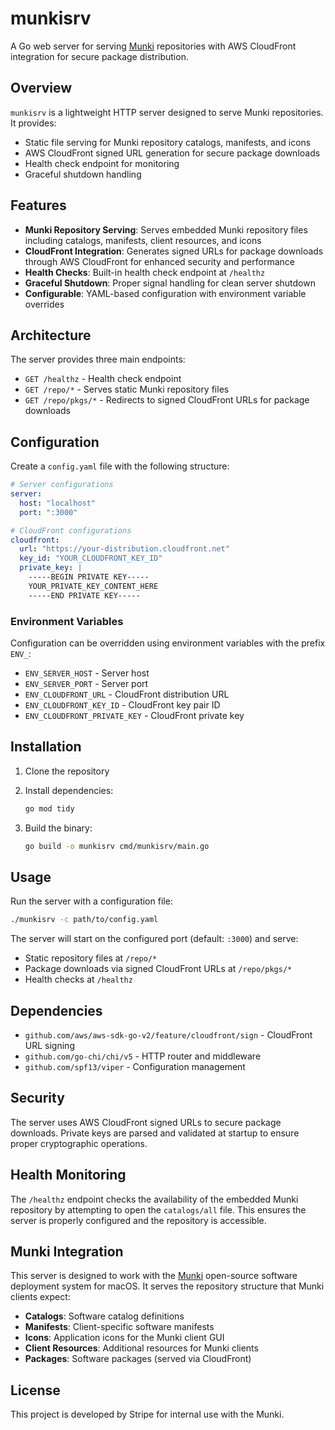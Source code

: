 # munkisrv

A Go web server for serving [Munki](https://github.com/munki/munki) repositories with AWS CloudFront integration for secure package distribution.

## Overview

`munkisrv` is a lightweight HTTP server designed to serve Munki repositories. It provides:

- Static file serving for Munki repository catalogs, manifests, and icons
- AWS CloudFront signed URL generation for secure package downloads
- Health check endpoint for monitoring
- Graceful shutdown handling

## Features

- **Munki Repository Serving**: Serves embedded Munki repository files including catalogs, manifests, client resources, and icons
- **CloudFront Integration**: Generates signed URLs for package downloads through AWS CloudFront for enhanced security and performance
- **Health Checks**: Built-in health check endpoint at `/healthz`
- **Graceful Shutdown**: Proper signal handling for clean server shutdown
- **Configurable**: YAML-based configuration with environment variable overrides

## Architecture

The server provides three main endpoints:

- `GET /healthz` - Health check endpoint
- `GET /repo/*` - Serves static Munki repository files
- `GET /repo/pkgs/*` - Redirects to signed CloudFront URLs for package downloads

## Configuration

Create a `config.yaml` file with the following structure:

```yaml
# Server configurations
server:
  host: "localhost"
  port: ":3000"

# CloudFront configurations
cloudfront:
  url: "https://your-distribution.cloudfront.net"
  key_id: "YOUR_CLOUDFRONT_KEY_ID"
  private_key: |
    -----BEGIN PRIVATE KEY-----
    YOUR_PRIVATE_KEY_CONTENT_HERE
    -----END PRIVATE KEY-----
```

### Environment Variables

Configuration can be overridden using environment variables with the prefix `ENV_`:

- `ENV_SERVER_HOST` - Server host
- `ENV_SERVER_PORT` - Server port
- `ENV_CLOUDFRONT_URL` - CloudFront distribution URL
- `ENV_CLOUDFRONT_KEY_ID` - CloudFront key pair ID
- `ENV_CLOUDFRONT_PRIVATE_KEY` - CloudFront private key

## Installation

1. Clone the repository
2. Install dependencies:

   ```bash
   go mod tidy
   ```

3. Build the binary:

   ```bash
   go build -o munkisrv cmd/munkisrv/main.go
   ```

## Usage

Run the server with a configuration file:

```bash
./munkisrv -c path/to/config.yaml
```

The server will start on the configured port (default: `:3000`) and serve:

- Static repository files at `/repo/*`
- Package downloads via signed CloudFront URLs at `/repo/pkgs/*`
- Health checks at `/healthz`

## Dependencies

- `github.com/aws/aws-sdk-go-v2/feature/cloudfront/sign` - CloudFront URL signing
- `github.com/go-chi/chi/v5` - HTTP router and middleware
- `github.com/spf13/viper` - Configuration management

## Security

The server uses AWS CloudFront signed URLs to secure package downloads. Private keys are parsed and validated at startup to ensure proper cryptographic operations.

## Health Monitoring

The `/healthz` endpoint checks the availability of the embedded Munki repository by attempting to open the `catalogs/all` file. This ensures the server is properly configured and the repository is accessible.

## Munki Integration

This server is designed to work with the [Munki](https://github.com/munki/munki) open-source software deployment system for macOS. It serves the repository structure that Munki clients expect:

- **Catalogs**: Software catalog definitions
- **Manifests**: Client-specific software manifests
- **Icons**: Application icons for the Munki client GUI
- **Client Resources**: Additional resources for Munki clients
- **Packages**: Software packages (served via CloudFront)

## License

This project is developed by Stripe for internal use with the Munki.
